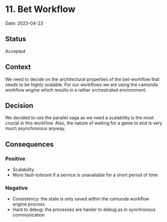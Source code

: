 # 11. Bet Workflow

Date: 2023-04-23

## Status

Accepted

## Context

We need to decide on the architectural properties of the bet-workflow that needs to be highly scalable.
For our workflows we are using the camunda workflow engine which results in a rather orchestrated environment.

## Decision

We decided to use the parallel saga as we need a scalability is the most crucial in this workflow.
Also, the nature of waiting for a game to end is very much asynchronous anyway.


## Consequences

### Positive
- Scalability
- More fault-tolerant if a service is unavailable for a short period of time

### Negative
- Consistency: the state is only saved within the camunda workflow engine process
- Hard to debug: the processes are harder to debug as in synchronous communication 